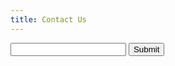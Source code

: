 ```yaml
---
title: Contact Us
---
```


<form action="" method="POST">
    <input type="text" value="">
    <input type="submit">
</form>